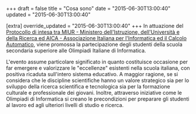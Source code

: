 +++
draft = false
title = "Cosa sono"
date = "2015-06-30T13:00:40"
updated = "2015-06-30T13:00:40"

[extra]
override_updated = "2015-06-30T13:00:40"
+++
In attuazione del [Protocollo di intesa tra MIUR - Ministero dell'Istruzione, dell'Università e della Ricerca ed AICA - Associazione Italiana per l'Informatica ed il Calcolo Automatico](http://archivio.pubblica.istruzione.it/protocolli_miur/allegati/aica_olimpiadi.pdf), viene promossa la partecipazione degli studenti della scuola secondaria superiore alle Olimpiadi Italiane di Informatica.

L'evento assume particolare significato in quanto costituisce occasione per far emergere e valorizzare le "eccellenze" esistenti nella scuola italiana, con positiva ricaduta sull'intero sistema educativo. A maggior ragione, se si considera che le discipline scientifiche hanno un valore strategico sia per lo sviluppo della ricerca scientifica e tecnologica sia per la formazione culturale e professionale dei giovani. Inoltre, attraverso iniziative come le Olimpiadi di Informatica si creano le precondizioni per preparare gli studenti al lavoro ed agli ulteriori livelli di studio e ricerca.
